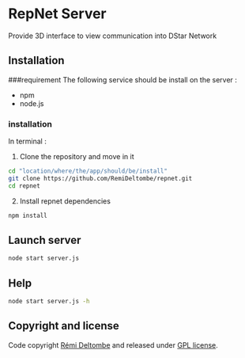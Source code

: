 # RepNet Server

Provide 3D interface to view communication into DStar Network

## Installation
###requirement
The following service should be install on the server :
- npm
- node.js

### installation
In terminal :

1. Clone the repository and move in it
```bash
cd "location/where/the/app/should/be/install"
git clone https://github.com/RemiDeltombe/repnet.git
cd repnet
```
2. Install repnet dependencies
```bash
npm install
```

## Launch server
```bash
node start server.js
```

## Help

```bash
node start server.js -h
```

## Copyright and license

Code copyright [Rémi Deltombe](https://github.com/RemiDeltombe) and released under [GPL license](LICENSE).